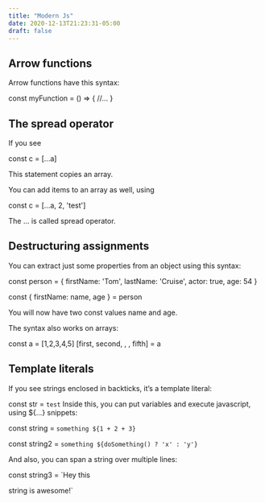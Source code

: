 ```yaml
---
title: "Modern Js"
date: 2020-12-13T21:23:31-05:00
draft: false
---
```



## Arrow functions
Arrow functions have this syntax:

const myFunction = () => {
  //...
}

## The spread operator
If you see

const c = [...a]

This statement copies an array.

You can add items to an array as well, using

const c = [...a, 2, 'test']

The ... is called spread operator.

## Destructuring assignments
You can extract just some properties from an object using this syntax:

const person = {
  firstName: 'Tom',
  lastName: 'Cruise',
  actor: true,
  age: 54
}

const { firstName: name, age } = person

You will now have two const values name and age.

The syntax also works on arrays:

const a = [1,2,3,4,5]
[first, second, , , fifth] = a


## Template literals
If you see strings enclosed in backticks, it’s a template literal:

const str = `test`
Inside this, you can put variables and execute javascript, using ${...} snippets:

const string = `something ${1 + 2 + 3}`

const string2 = `something ${doSomething() ? 'x' : 'y'}`

And also, you can span a string over multiple lines:

const string3 = `Hey
this

string
is awesome!`

